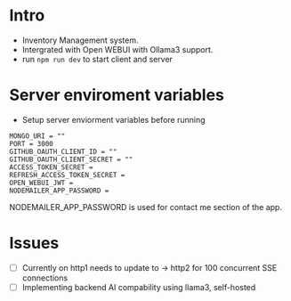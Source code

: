 # Intro
- Inventory Management system. 
- Intergrated with Open WEBUI with Ollama3 support. 
- run ```npm run dev``` to start client and server

# Server enviroment variables
- Setup server enviorment variables before running
```
MONGO_URI = ""
PORT = 3000
GITHUB_OAUTH_CLIENT_ID = ""
GITHUB_OAUTH_CLIENT_SECRET = ""
ACCESS_TOKEN_SECRET = 
REFRESH_ACCESS_TOKEN_SECRET = 
OPEN_WEBUI_JWT = 
NODEMAILER_APP_PASSWORD = 
```

NODEMAILER_APP_PASSWORD is used for contact me section of the app.


# Issues
- [ ] Currently on http1 needs to update to -> http2 for 100 concurrent SSE connections
- [ ] Implementing backend AI compability using llama3, self-hosted
